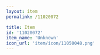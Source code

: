 ```yaml
---
layout: item
permalink: /11020072

title: Item
id: '11020072'
item_name: 'Unknown'
icon_url: 'item/icon/11050048.png'
---
```

